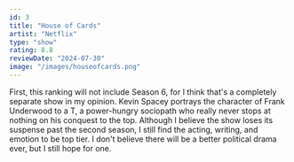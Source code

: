 ```yaml
---
id: 3
title: "House of Cards"
artist: "Netflix"
type: "show"
rating: 8.8
reviewDate: "2024-07-30"
image: "/images/houseofcards.png"
---
```


First, this ranking will not include Season 6, for I think that's a completely separate show in my opinion. Kevin Spacey portrays the character of Frank Underwood to a T, a power-hungry sociopath who really never stops at nothing on his conquest to the top. Although I believe the show loses its suspense past the second season, I still find the acting, writing, and emotion to be top tier. I don't believe there will be a better political drama ever, but I still hope for one.